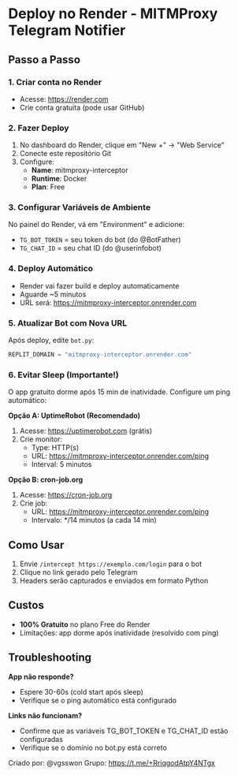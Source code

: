 # Deploy no Render - MITMProxy Telegram Notifier

## Passo a Passo

### 1. Criar conta no Render
- Acesse: https://render.com
- Crie conta gratuita (pode usar GitHub)

### 2. Fazer Deploy
1. No dashboard do Render, clique em "New +" → "Web Service"
2. Conecte este repositório Git
3. Configure:
   - **Name**: mitmproxy-interceptor
   - **Runtime**: Docker
   - **Plan**: Free
   
### 3. Configurar Variáveis de Ambiente
No painel do Render, vá em "Environment" e adicione:

- `TG_BOT_TOKEN` = seu token do bot (do @BotFather)
- `TG_CHAT_ID` = seu chat ID (do @userinfobot)

### 4. Deploy Automático
- Render vai fazer build e deploy automaticamente
- Aguarde ~5 minutos
- URL será: https://mitmproxy-interceptor.onrender.com

### 5. Atualizar Bot com Nova URL
Após deploy, edite `bot.py`:
```python
REPLIT_DOMAIN = "mitmproxy-interceptor.onrender.com"
```

### 6. Evitar Sleep (Importante!)

O app gratuito dorme após 15 min de inatividade. Configure um ping automático:

**Opção A: UptimeRobot (Recomendado)**
1. Acesse: https://uptimerobot.com (grátis)
2. Crie monitor:
   - Type: HTTP(s)
   - URL: https://mitmproxy-interceptor.onrender.com/ping
   - Interval: 5 minutos

**Opção B: cron-job.org**
1. Acesse: https://cron-job.org
2. Crie job:
   - URL: https://mitmproxy-interceptor.onrender.com/ping
   - Intervalo: */14 minutos (a cada 14 min)

## Como Usar

1. Envie `/intercept https://exemplo.com/login` para o bot
2. Clique no link gerado pelo Telegram
3. Headers serão capturados e enviados em formato Python

## Custos

- **100% Gratuito** no plano Free do Render
- Limitações: app dorme após inatividade (resolvido com ping)

## Troubleshooting

**App não responde?**
- Espere 30-60s (cold start após sleep)
- Verifique se o ping automático está configurado

**Links não funcionam?**
- Confirme que as variáveis TG_BOT_TOKEN e TG_CHAT_ID estão configuradas
- Verifique se o domínio no bot.py está correto

Criado por: @vgsswon
Grupo: https://t.me/+RriqgodAtpY4NTgx
